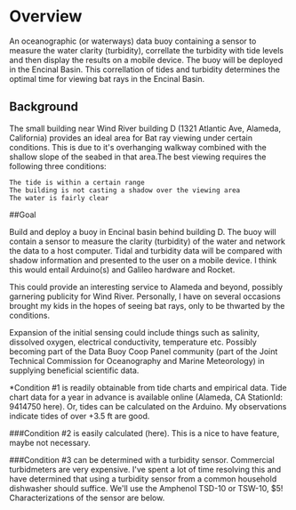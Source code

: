 # Overview

An oceanographic (or waterways) data buoy containing a sensor to measure the water clarity (turbidity), correllate the turbidity with tide levels and then display the results on a mobile device.  The buoy will be deployed in the Encinal Basin. This correllation of tides and turbidity determines the optimal time for viewing bat rays in the Encinal Basin. 

## Background

The small building near Wind River building D (1321 Atlantic Ave, Alameda, California) provides an ideal area for Bat ray viewing under certain conditions. This is due to it's overhanging walkway combined with the shallow slope of the seabed in that area.The best viewing requires the following three conditions:
 

    The tide is within a certain range
    The building is not casting a shadow over the viewing area
    The water is fairly clear

##Goal

Build and deploy a buoy in Encinal basin behind building D. The buoy will contain a sensor to measure the clarity (turbidity) of the water and network the data to a host computer. Tidal and turbidity data will be compared with shadow information and presented to the user on a mobile device. I think this would entail Arduino(s) and Galileo hardware and Rocket.

This could provide an interesting service to Alameda and beyond, possibly garnering publicity for Wind River. Personally,  I have on several occasions brought my kids in the hopes of seeing bat rays, only to be thwarted by the conditions.

Expansion of the initial sensing could include things such as salinity, dissolved oxygen, electrical conductivity, temperature etc. Possibly becoming part of the Data Buoy Coop Panel community (part of the Joint Technical Commission for Oceanography and Marine Meteorology) in supplying beneficial scientific data.

*Condition #1 is readily obtainable from tide charts and empirical data. Tide chart data for a year in advance is available online (Alameda, CA  StationId: 9414750 here). Or, tides can be calculated on the Arduino.  My observations indicate tides of over +3.5 ft are good.

###Condition #2 is easily calculated (here). This is a nice to have feature, maybe not necessary.

###Condition #3 can be determined with a turbidity sensor. Commercial turbidmeters are very expensive. I've spent a lot of time resolving this and have determined that using a turbidity sensor from a common household dishwasher should suffice. We'll use the Amphenol TSD-10 or TSW-10,  $5! Characterizations of the sensor are below.



